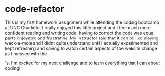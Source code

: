 # code-refactor
This is my first homework assignment while attending the coding bootcamp at UNC Charlotte. I really enjoyed this little project and I feel much more confident reading and writing code. having to correct the code was equal parts enjoyable and frustrating. My instructor said that it can be like playing wack-a-mole and I didnt quite understand until I actually experimented and kept refreshing and saving to watch certain aspects of the website change as I messed with the <div>'s. I'm excited for my next challenge and to learn everything that I can about coding! 
